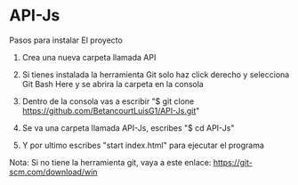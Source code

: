 # API-Js

Pasos para instalar El proyecto

1) Crea una nueva carpeta llamada API

2) Si tienes instalada la herramienta Git solo haz click derecho y selecciona Git Bash Here y se abrira la carpeta en la consola

3) Dentro de la consola vas a escribir "$ git clone https://github.com/BetancourtLuisG1/API-Js.git"

4) Se va una carpeta llamada API-Js, escribes "$ cd API-Js"

5) Y por ultimo escribes "start index.html" para ejecutar el programa

Nota: Si no tiene la herramienta git, vaya a este enlace: https://git-scm.com/download/win

